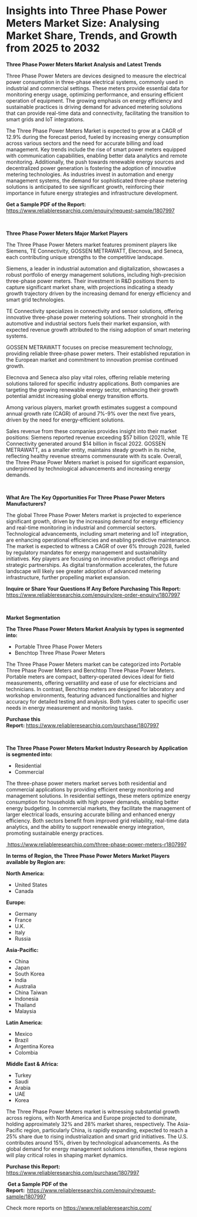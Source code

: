 <p><h1>Insights into Three Phase Power Meters Market Size: Analysing Market Share, Trends, and Growth from 2025 to 2032</h1></p><p><strong>Three Phase Power Meters Market Analysis and Latest Trends</strong></p>
<p><p>Three Phase Power Meters are devices designed to measure the electrical power consumption in three-phase electrical systems, commonly used in industrial and commercial settings. These meters provide essential data for monitoring energy usage, optimizing performance, and ensuring efficient operation of equipment. The growing emphasis on energy efficiency and sustainable practices is driving demand for advanced metering solutions that can provide real-time data and connectivity, facilitating the transition to smart grids and IoT integrations.</p><p>The Three Phase Power Meters Market is expected to grow at a CAGR of 12.9% during the forecast period, fueled by increasing energy consumption across various sectors and the need for accurate billing and load management. Key trends include the rise of smart power meters equipped with communication capabilities, enabling better data analytics and remote monitoring. Additionally, the push towards renewable energy sources and decentralized power generation is fostering the adoption of innovative metering technologies. As industries invest in automation and energy management systems, the demand for sophisticated three-phase metering solutions is anticipated to see significant growth, reinforcing their importance in future energy strategies and infrastructure development.</p></p>
<p><strong>Get a Sample PDF of the Report:&nbsp;</strong> <a href="https://www.reliableresearchiq.com/enquiry/request-sample/1807997?utm_campaign=1900&utm_medium=2&utm_source=Github&utm_content=ia&utm_term=19022025&utm_id=three-phase-power-meters">https://www.reliableresearchiq.com/enquiry/request-sample/1807997</a></p>
<p>&nbsp;</p>
<p><strong>Three Phase Power Meters Major Market Players</strong></p>
<p><p>The Three Phase Power Meters market features prominent players like Siemens, TE Connectivity, GOSSEN METRAWATT, Elecnova, and Seneca, each contributing unique strengths to the competitive landscape. </p><p>Siemens, a leader in industrial automation and digitalization, showcases a robust portfolio of energy management solutions, including high-precision three-phase power meters. Their investment in R&D positions them to capture significant market share, with projections indicating a steady growth trajectory driven by the increasing demand for energy efficiency and smart grid technologies.</p><p>TE Connectivity specializes in connectivity and sensor solutions, offering innovative three-phase power metering solutions. Their stronghold in the automotive and industrial sectors fuels their market expansion, with expected revenue growth attributed to the rising adoption of smart metering systems.</p><p>GOSSEN METRAWATT focuses on precise measurement technology, providing reliable three-phase power meters. Their established reputation in the European market and commitment to innovation promise continued growth. </p><p>Elecnova and Seneca also play vital roles, offering reliable metering solutions tailored for specific industry applications. Both companies are targeting the growing renewable energy sector, enhancing their growth potential amidst increasing global energy transition efforts.</p><p>Among various players, market growth estimates suggest a compound annual growth rate (CAGR) of around 7%-9% over the next five years, driven by the need for energy-efficient solutions. </p><p>Sales revenue from these companies provides insight into their market positions: Siemens reported revenue exceeding $57 billion (2021), while TE Connectivity generated around $14 billion in fiscal 2022. GOSSEN METRAWATT, as a smaller entity, maintains steady growth in its niche, reflecting healthy revenue streams commensurate with its scale. Overall, the Three Phase Power Meters market is poised for significant expansion, underpinned by technological advancements and increasing energy demands.</p></p>
<p>&nbsp;</p>
<p><strong>What Are The Key Opportunities For Three Phase Power Meters Manufacturers?</strong></p>
<p><p>The global Three Phase Power Meters market is projected to experience significant growth, driven by the increasing demand for energy efficiency and real-time monitoring in industrial and commercial sectors. Technological advancements, including smart metering and IoT integration, are enhancing operational efficiencies and enabling predictive maintenance. The market is expected to witness a CAGR of over 6% through 2028, fueled by regulatory mandates for energy management and sustainability initiatives. Key players are focusing on innovative product offerings and strategic partnerships. As digital transformation accelerates, the future landscape will likely see greater adoption of advanced metering infrastructure, further propelling market expansion.</p></p>
<p><strong>Inquire or Share Your Questions If Any Before Purchasing This Report:</strong> <a href="https://www.reliableresearchiq.com/enquiry/pre-order-enquiry/1807997?utm_campaign=1900&utm_medium=2&utm_source=Github&utm_content=ia&utm_term=19022025&utm_id=three-phase-power-meters">https://www.reliableresearchiq.com/enquiry/pre-order-enquiry/1807997</a></p>
<p>&nbsp;</p>
<p><strong>Market Segmentation</strong></p>
<p><strong>The Three Phase Power Meters Market Analysis by types is segmented into:</strong></p>
<p><ul><li>Portable Three Phase Power Meters</li><li>Benchtop Three Phase Power Meters</li></ul></p>
<p><p>The Three Phase Power Meters market can be categorized into Portable Three Phase Power Meters and Benchtop Three Phase Power Meters. Portable meters are compact, battery-operated devices ideal for field measurements, offering versatility and ease of use for electricians and technicians. In contrast, Benchtop meters are designed for laboratory and workshop environments, featuring advanced functionalities and higher accuracy for detailed testing and analysis. Both types cater to specific user needs in energy measurement and monitoring tasks.</p></p>
<p><strong>Purchase this Report:&nbsp;</strong><a href="https://www.reliableresearchiq.com/purchase/1807997?utm_campaign=1900&utm_medium=2&utm_source=Github&utm_content=ia&utm_term=19022025&utm_id=three-phase-power-meters">https://www.reliableresearchiq.com/purchase/1807997</a></p>
<p>&nbsp;</p>
<p><strong>The Three Phase Power Meters Market Industry Research by Application is segmented into:</strong></p>
<p><ul><li>Residential</li><li>Commercial</li></ul></p>
<p><p>The three-phase power meters market serves both residential and commercial applications by providing efficient energy monitoring and management solutions. In residential settings, these meters optimize energy consumption for households with high power demands, enabling better energy budgeting. In commercial markets, they facilitate the management of larger electrical loads, ensuring accurate billing and enhanced energy efficiency. Both sectors benefit from improved grid reliability, real-time data analytics, and the ability to support renewable energy integration, promoting sustainable energy practices.</p></p>
<p><a href="https://www.reliableresearchiq.com/three-phase-power-meters-r1807997?utm_campaign=1900&utm_medium=2&utm_source=Github&utm_content=ia&utm_term=19022025&utm_id=three-phase-power-meters">&nbsp;https://www.reliableresearchiq.com/three-phase-power-meters-r1807997</a></p>
<p><strong>In terms of Region, the Three Phase Power Meters Market Players available by Region are:</strong></p>
<p>
    <p> <strong> North America: </strong>
        <ul>
            <li>United States</li>
            <li>Canada</li>
        </ul>
        </p> 
    <p> <strong> Europe: </strong>
        <ul>
            <li>Germany</li>
            <li>France</li>
            <li>U.K.</li>
            <li>Italy</li>
            <li>Russia</li>
        </ul>
        </p> 
    <p> <strong> Asia-Pacific: </strong>
        <ul>
            <li>China</li>
            <li>Japan</li>
            <li>South Korea</li>
            <li>India</li>
            <li>Australia</li>
            <li>China Taiwan</li>
            <li>Indonesia</li>
            <li>Thailand</li>
            <li>Malaysia</li>
        </ul>
        </p> 
    <p> <strong> Latin America: </strong>
        <ul>
            <li>Mexico</li>
            <li>Brazil</li>
            <li>Argentina Korea</li>
            <li>Colombia</li>
        </ul>
        </p> 
    <p> <strong> Middle East & Africa: </strong>
        <ul>
            <li>Turkey</li>
            <li>Saudi</li>
            <li>Arabia</li>
            <li>UAE</li>
            <li>Korea</li>
        </ul>
    </p>
    </p>
<p><p>The Three Phase Power Meters market is witnessing substantial growth across regions, with North America and Europe projected to dominate, holding approximately 32% and 28% market shares, respectively. The Asia-Pacific region, particularly China, is rapidly expanding, expected to reach a 25% share due to rising industrialization and smart grid initiatives. The U.S. contributes around 15%, driven by technological advancements. As the global demand for energy management solutions intensifies, these regions will play critical roles in shaping market dynamics.</p></p>
<p><strong>Purchase this Report: </strong><a href="https://www.reliableresearchiq.com/purchase/1807997?utm_campaign=1900&utm_medium=2&utm_source=Github&utm_content=ia&utm_term=19022025&utm_id=three-phase-power-meters">https://www.reliableresearchiq.com/purchase/1807997</a></p>
<p>&nbsp;<strong>Get a Sample PDF of the Report:&nbsp;&nbsp;</strong><a href="https://www.reliableresearchiq.com/enquiry/request-sample/1807997?utm_campaign=1900&utm_medium=2&utm_source=Github&utm_content=ia&utm_term=19022025&utm_id=three-phase-power-meters">https://www.reliableresearchiq.com/enquiry/request-sample/1807997</a></p>
<p><strong></strong></p>
<p>Check more reports on <a href="https://www.reliableresearchiq.com/?utm_campaign=1900&utm_medium=2&utm_source=Github&utm_content=ia&utm_term=19022025&utm_id=three-phase-power-meters">https://www.reliableresearchiq.com/</a></p>
